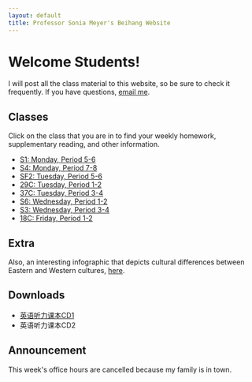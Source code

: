 ```yaml
---
layout: default
title: Professor Sonia Meyer's Beihang Website
---
```


# Welcome Students!

I will post all the class material to this website, so be sure to check it frequently. If you have questions, [email me](mailto:sonia@meyercraft.net).

## Classes

Click on the class that you are in to find your weekly homework, supplementary reading, and other information.

*	[S1: Monday, Period 5-6](classes/s1s3s4s6.html)
*	[S4: Monday, Period 7-8](classes/s1s3s4s6.html)
*	[SF2: Tuesday, Period 5-6](classes/sf2.html)
*	[29C: Tuesday, Period 1-2](classes/29c37c.html)
*	[37C: Tuesday, Period 3-4](classes/29c37c.html)
*	[S6: Wednesday, Period 1-2](classes/s1s3s4s6.html)
*	[S3: Wednesday, Period 3-4](classes/s1s3s4s6.html)
*	[18C: Friday, Period 1-2](classes/18c.html)

## Extra

Also, an interesting infographic that depicts cultural differences between Eastern and Western cultures, [here](http://bsix12.com/east-meets-west/).

## Downloads

* [英语听力课本CD1](http://s3.amazonaws.com/www.joeymeyer.com/download/CD1.zip)
* 英语听力课本CD2

## Announcement

This week's office hours are cancelled because my family is in town.